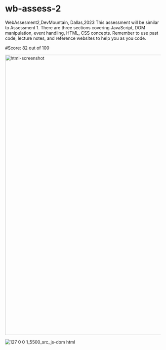# wb-assess-2
WebAssesment2,DevMountain, Dallas,2023
This assessment will be similar to Assessment 1. There are three sections covering JavaScript, DOM manipulation, event handling, HTML, CSS concepts. Remember to use past code, lecture notes, and reference websites to help you as you code.

#Score: 82 out of 100

<img width="903" alt="html-screenshot" src="https://github.com/XINEXPORT/wb-assess-2/assets/40744735/603f0714-e926-4862-b106-3c1512641b0e">

![127 0 0 1_5500_src_js-dom html](https://github.com/XINEXPORT/wb-assess-2/assets/40744735/f173c1f1-51d1-43e9-a6ab-76ba125ce5d0)
